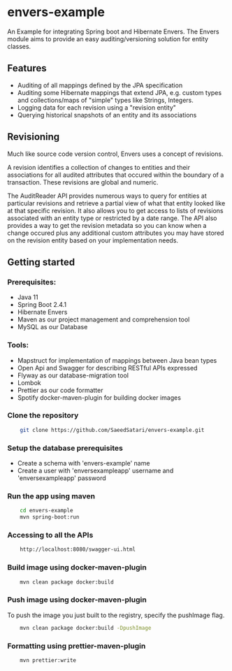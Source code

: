 # envers-example

An Example for integrating Spring boot and Hibernate Envers. The Envers module aims to provide an easy auditing/versioning solution for entity classes.

## Features

- Auditing of all mappings defined by the JPA specification
- Auditing some Hibernate mappings that extend JPA, e.g. custom types and collections/maps of "simple" types like Strings, Integers.
- Logging data for each revision using a "revision entity"
- Querying historical snapshots of an entity and its associations

## Revisioning

Much like source code version control, Envers uses a concept of revisions.

A revision identifies a collection of changes to entities and their associations for all audited attributes that occured within the boundary of a transaction. These revisions are global and numeric.

The AuditReader API provides numerous ways to query for entities at particular revisions and retrieve a partial view of what that entity looked like at that specific revision. It also allows you to get access to lists of revisions associated with an entity type or restricted by a date range. The API also provides a way to get the revision metadata so you can know when a change occured plus any additional custom attributes you may have stored on the revision entity based on your implementation needs.

## Getting started

### Prerequisites:

- Java 11
- Spring Boot 2.4.1
- Hibernate Envers
- Maven as our project management and comprehension tool
- MySQL as our Database

### Tools:
- Mapstruct for implementation of mappings between Java bean types
- Open Api and Swagger for describing RESTful APIs expressed
- Flyway as our database-migration tool
- Lombok 
- Prettier as our code formatter
- Spotify docker-maven-plugin for building docker images

### Clone the repository

```bash
    git clone https://github.com/SaeedSatari/envers-example.git
```

### Setup the database prerequisites

- Create a schema with 'envers-example' name
- Create a user with 'enversexampleapp' username and 'enversexampleapp' password

### Run the app using maven

```bash
    cd envers-example
    mvn spring-boot:run
```

### Accessing to all the APIs

```bash
    http://localhost:8080/swagger-ui.html
```

### Build image using docker-maven-plugin

```bash
    mvn clean package docker:build
```

### Push image using docker-maven-plugin

To push the image you just built to the registry, specify the pushImage flag.

```bash
    mvn clean package docker:build -DpushImage
```

### Formatting using prettier-maven-plugin

```bash
    mvn prettier:write
```